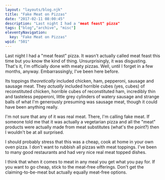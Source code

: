 ```yaml
---
layout: "layouts/blog.njk"
title: "Fake Meat on Pizzas"
date: "2017-02-11 08:00:45"
description: "Last night I had a "meat feast" pizza"
tags: ["blog","archive", "misc"]
eleventyNavigation:
  key: "Fake Meat on Pizzas"
wpid: "501"
---
```


Last night I had a "meat feast" pizza. It wasn't actually called meat feast this time but you know the kind of thing. Unsurprisingly, it was disgusting. That's it, I'm officially done with meaty pizzas. Well, until I forget in a few months, anyway. Embarrassingly, I've been here before.

Its toppings <em>theoretically</em> included chicken, ham, pepperoni, sausage and sausage meat. They <em>actually</em> included horrible cubes (yes, cubes) of reconstituted chicken, horrible cubes of reconstituted ham, incredibly thin and tasteless pepperoni, little grey cylinders of watery sausage and strange balls of what I'm generously presuming was sausage meat, though it could have been anything really.

I'm not sure that any of it was real meat. There, I'm calling fake meat. If someone told me that it was actually a vegetarian pizza and all the "meat" products were actually made from meat substitutes (what's the point?) then I wouldn't be at all surprised.

I should probably stress that this was a cheap, cook at home in your own oven pizza. I don't want to rubbish all pizzas with meat toppings. I've been to many good restaurants and had very nice real meat topped dishes.

I think that when it comes to meat in any meal you get what you pay for. If you want to go cheap, stick to the meat-free offerings. Don't get the claiming-to-be-meat but actually equally meat-free options.
